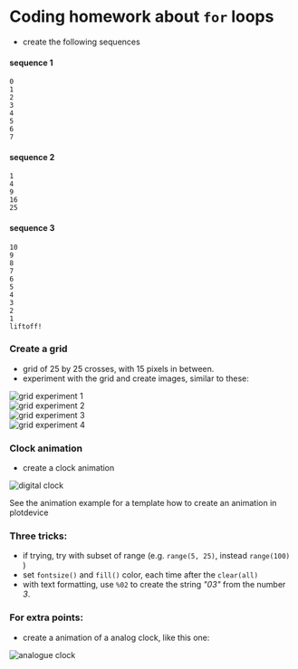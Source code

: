 # Coding homework about `for` loops

- create the following sequences

#### sequence 1
```
0
1
2
3
4
5
6
7
```

#### sequence 2
```
1
4
9
16
25
```

#### sequence 3
```
10
9
8
7
6
5
4
3
2
1
liftoff!
```

### Create a grid

- grid of 25 by 25 crosses, with 15 pixels in between.
- experiment with the grid and create images, similar to these:

![grid experiment 1](grid_experiment1.png)  
![grid experiment 2](grid_experiment2.png)  
![grid experiment 3](grid_experiment3.png)  
![grid experiment 4](grid_experiment4.png)  

### Clock animation

- create a clock animation

![digital clock](clock_example.png)

See the animation example for a template how to create an animation in plotdevice

### Three tricks:

- if trying, try with subset of range (e.g. `range(5, 25)`, instead `range(100)` )
- set `fontsize()` and `fill()` color, each time after the `clear(all)`
- with text formatting, use `%02` to create the string *"03"* from the number *3*. 

### For extra points: 

- create a animation of a analog clock, like this one:

![analogue clock](clockface_example.png)
